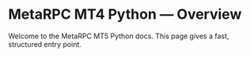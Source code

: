# MetaRPC MT4 Python — Overview

Welcome to the MetaRPC MT5 Python docs. This page gives a fast, structured entry point.
